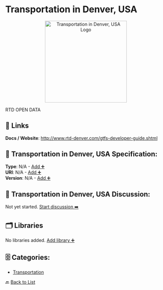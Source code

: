 # Transportation in Denver, USA
<p align="center">
    <img width="256" src="https://raw.githubusercontent.com/apis-list/apis-list/main/apis/transport-for-denver-us/logo_256x256.png" alt="Transportation in Denver, USA Logo"/>
</p>
RTD OPEN DATA

##  🔗 Links
**Docs / Website**: http://www.rtd-denver.com/gtfs-developer-guide.shtml

## 🧬 Transportation in Denver, USA Specification:
**Type**: N/A - [Add ➕](https://github.com/apis-list/apis-list/edit/main/apis/transport-for-denver-us/transport-for-denver-us.yaml)  
**URI**: N/A - [Add ➕](https://github.com/apis-list/apis-list/edit/main/apis/transport-for-denver-us/transport-for-denver-us.yaml)  
**Version**: N/A - [Add ➕](https://github.com/apis-list/apis-list/edit/main/apis/transport-for-denver-us/transport-for-denver-us.yaml)

## 💬 Transportation in Denver, USA Discussion:
Not yet started. [Start discussion ➡️](https://github.com/apis-list/apis-list/discussions/new)

## 🗂️ Libraries

No libraries added. [Add library ➕](https://github.com/apis-list/apis-list/edit/main/apis/transport-for-denver-us/transport-for-denver-us.yaml)    


## 🗄️ Categories:
- [Transportation](https://github.com/apis-list/apis-list#transportation-)

🔙  [Back to List](https://github.com/apis-list/apis-list)
